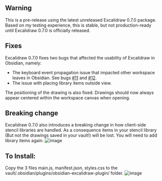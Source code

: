 ## Warning
This is a pre-release using the latest unreleased Excalidraw 0.7.0 package. Based on my testing experience, this is stable, but not production-ready until Excalidraw 0.7.0 is officially released. 

## Fixes
Excalidraw 0.7.0 fixes two bugs that affected the usability of Excalidraw in Obsidian, namely:
- The keyboard event propagation issue that impacted other workspace leaves in Obsidian. See bugs [#11](https://github.com/zsviczian/obsidian-excalidraw-plugin/issues/11) and [#12](https://github.com/zsviczian/obsidian-excalidraw-plugin/issues/12).
- The issue with placing library items outside view. 

The positioning of the drawing is also fixed. Drawings should now always appear centered within the workspace canvas when opening.

## Breaking change
Excalidraw 0.7.0 also introduces a breaking change in how client-side stencil libraries are handled. As a consequence items in your stencil library (But not the drawings saved in your vault!) will be lost. You will need to add library items again.
![image](https://user-images.githubusercontent.com/14358394/115918236-96067080-a477-11eb-8daa-836a68719f81.png)

## To Install:
Copy the 3 files main.js, manifest.json, styles.css to the vault/.obsidian/plugins/obsidian-excalidraw-plugin/ folder.
![image](https://user-images.githubusercontent.com/14358394/115394105-b8339080-a1e2-11eb-8395-ef42777e031e.png)
